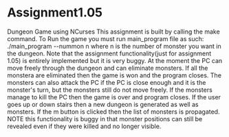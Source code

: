 # Assignment1.05
Dungeon Game using NCurses
This assignment is built by calling the make command. To Run the game
you must run main_program file as such: ./main_program --nummon n where n is the number of monster you want in the dungeon.
Note that the assignment functionality(just for assignment 1.05) is entirely implemented but it is very buggy. At the moment
the PC can move freely through the dungeon and can eliminate monsters. If all the monstera are eliminated then the game is won and the program closes. The monsters can also attack the PC if the PC is close enough and it is the monster's turn, but the monsters still do not move freely. If the monsters manage to kill the PC then the game is over and program closes. If the user goes up or
down stairs then a new dungeon is generated as well as monsters. If the m button is clicked then the list of monsters is propagated.
NOTE this functionality is buggy in that monster positions can still be revealed even if they were killed and no longer visible.
